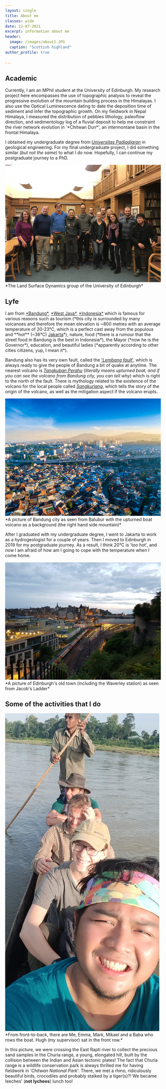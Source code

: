 ```yaml
---
layout: single
title: About me
classes: wide
date: 12-07-2021
excerpt: information about me
header:
  image: /images/about1.JPG
  caption: "Scottish highland"
author_profile: true

---
```


<h2>Academic</h2>
Currently, I am an MPhil student at the University of Edinburgh. My research project here encompasses the use of topographic analysis to reveal the progressive evolution of the mountain building process in the Himalayas. I also use the Optical Luminescence dating to date the deposition time of sediment and infer the topographic growth. On my fieldwork in Nepal Himalaya, I measured the distribution of pebbles lithology, paleoflow direction, and sedimentology log of a fluvial deposit to help me constraint the river network evolution in '*Chitwan Dun*', an intermontane basin in the frontal Himalaya.

I obtained my undergraduate degree from <a href="https://unpad.ac.id">*Universitas Padjadjaran*</a> in geological engineering. For my final undergraduate  project, I did something similar (*but not the same*) to what I do now. Hopefully, I can continue my postgraduate journey to a PhD.

<img src="/images/LSD1.jpg" alt="The Land Surface Dynamics group of the University of Edinburgh"/>
*The Land Surface Dynamics group of the University of Edinburgh*

<h2>Lyfe</h2>
I am from <a href="https://en.wikipedia.org/wiki/Bandung">*Bandung*</a>, <a href="https://en.wikipedia.org/wiki/West_Java">*West Java*</a>, <a href="https://www.britannica.com/place/Indonesia">*Indonesia*</a> which is famous for various reasons such as tourism (*this city is surrounded by many volcanoes and therefore the mean elevation is ~800 metres with an average temperature of 20-23°C, which is a perfect cast away from the populous and **hot** (~36°C) <a href="https://en.wikipedia.org/wiki/Jakarta">Jakarta</a>*), nature, food (*there is a rumour that the street food in Bandung is the best in Indonesia*), the Mayor (*now he is the Governor*), education, and beautiful ladies (*apparently according to other cities citizens, yup, I mean it*). 

Bandung also has its very own fault, called the <a href="https://doi.org/10.1016/j.tecto.2018.12.014">'*Lembang fault*'</a>, which is always ready to give the people of Bandung a bit of quake at anytime. The nearest volcano is <a href="https://en.wikipedia.org/wiki/Tangkuban_Perahu">*Tangkuban Perahu*</a> (*literally means upturned boat, and if you can see the volcano from Bandung city, you can tell why*) which is right to the north of the fault. There is mythology related to the existence of the volcano for the local people called <a href="https://en.wikipedia.org/wiki/Sangkuriang">*Sangkuriang*</a>, which tells the story of the origin of the volcano, as well as the mitigation aspect if the volcano erupts. 



<img src="/images/bandung.jpg" alt="The Land Surface Dynamics group of the University of Edinburgh"/>
*A picture of Bandung city as seen from Balubur with the upturned boat volcano as a background (the right hand side mountain)*


After I graduated with my undergraduate degree, I went to Jakarta to work as a hydrogeologist for a couple of years. Then I moved to Edinburgh in 2019 for my postgraduate journey. As a result, I think 20°C is 'too hot', and now I am afraid of how am I going to cope with the temperature when I come home.



<img src="/images/waverley.jpg" alt="The Land Surface Dynamics group of the University of Edinburgh"/>
*A picture of Edinburgh's old town (including the Waverley station) as seen from Jacob's Ladder*


<h2>Some of the activities that I do</h2>

<img src="/images/1.jpg" alt="The Nepal fieldwork"/>
*From front-to-back, there are Me, Emma, Mark, Mikael and a Baba who rows the boat. Hugh (my supervisor) sat in the front row.*
 
In this picture, we were crossing the East Rapti river to collect the precious sand samples in the Churia range, a young, elongated hill, built by the collision between the Indian and Asian tectonic plates! The fact that Churia range is a wildlife conservation park is always thrilled me for having fieldwork in ‘*Chitwan National Park*'. There, we met a rhino, ridiculously beautiful birds, crocodiles and probably stalked by a tiger(s)?!
We became leeches' (**not lychees**) lunch too!
